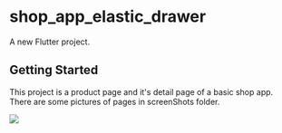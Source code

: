# shop_app_elastic_drawer

A new Flutter project.

## Getting Started

This project is a product page and it's detail page of a basic shop app.
There are some pictures of pages in screenShots folder.

![](app/ScreenShots/detail_page.png)

